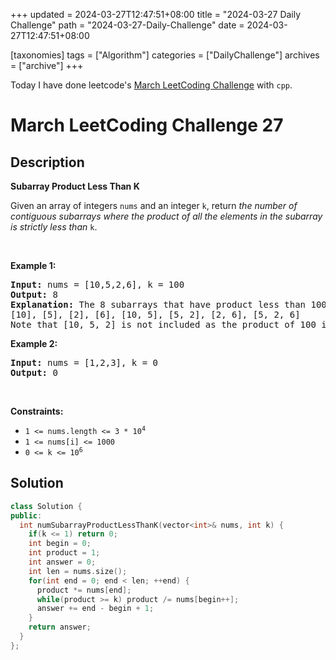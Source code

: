 +++
updated = 2024-03-27T12:47:51+08:00
title = "2024-03-27 Daily Challenge"
path = "2024-03-27-Daily-Challenge"
date = 2024-03-27T12:47:51+08:00

[taxonomies]
tags = ["Algorithm"]
categories = ["DailyChallenge"]
archives = ["archive"]
+++

Today I have done leetcode's [March LeetCoding Challenge](https://leetcode.com/problems/subarray-product-less-than-k/) with `cpp`.

<!-- more -->

# March LeetCoding Challenge 27

## Description

**Subarray Product Less Than K**

<p>Given an array of integers <code>nums</code> and an integer <code>k</code>, return <em>the number of contiguous subarrays where the product of all the elements in the subarray is strictly less than </em><code>k</code>.</p>

<p>&nbsp;</p>
<p><strong class="example">Example 1:</strong></p>

<pre>
<strong>Input:</strong> nums = [10,5,2,6], k = 100
<strong>Output:</strong> 8
<strong>Explanation:</strong> The 8 subarrays that have product less than 100 are:
[10], [5], [2], [6], [10, 5], [5, 2], [2, 6], [5, 2, 6]
Note that [10, 5, 2] is not included as the product of 100 is not strictly less than k.
</pre>

<p><strong class="example">Example 2:</strong></p>

<pre>
<strong>Input:</strong> nums = [1,2,3], k = 0
<strong>Output:</strong> 0
</pre>

<p>&nbsp;</p>
<p><strong>Constraints:</strong></p>

<ul>
	<li><code>1 &lt;= nums.length &lt;= 3 * 10<sup>4</sup></code></li>
	<li><code>1 &lt;= nums[i] &lt;= 1000</code></li>
	<li><code>0 &lt;= k &lt;= 10<sup>6</sup></code></li>
</ul>


## Solution

``` cpp
class Solution {
public:
  int numSubarrayProductLessThanK(vector<int>& nums, int k) {
    if(k <= 1) return 0;
    int begin = 0; 
    int product = 1;
    int answer = 0;
    int len = nums.size();
    for(int end = 0; end < len; ++end) {
      product *= nums[end];
      while(product >= k) product /= nums[begin++];
      answer += end - begin + 1;
    }
    return answer;
  }
};
```
